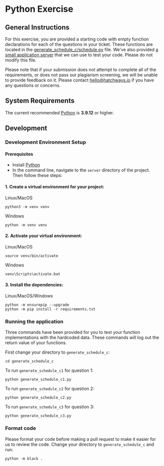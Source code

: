 # Python Exercise

## General Instructions

For this exercise, you are provided a starting code with empty function declarations for each of the questions in your ticket. These functions are located in the [generate_schedule_c/schedule.py](generate_schedule_c/schedule.py) file.
We've also provided [a small application server](app.py) that we can use to test your code. Please do not modify this file.

Please note that if your submission does not attempt to complete all of the requirements, or does not pass our plagiarism screening, we will be unable to provide feedback on it. Please contact hello@hatchways.io if you have any questions or concerns.

## System Requirements

The current recommended [Python](https://www.python.org/downloads) is **3.9.12** or higher.

## Development

### Development Environment Setup

#### Prerequisites

- Install [Python](https://www.python.org/downloads)
- In the command line, navigate to the `server` directory of the project. Then follow these steps:

#### 1. Create a virtual environment for your project:

Linux/MacOS
```
python3 -m venv venv
```

Windows
```
python -m venv venv
```

#### 2. Activate your virtual environment:

Linux/MacOS
```
source venv/bin/activate
```

Windows
```
venv\Scripts\activate.bat
```

#### 3. Install the dependencies:

Linux/MacOS/Windows
```
python -m ensurepip --upgrade
python -m pip install -r requirements.txt
```

### Running the application

Three commands have been provided for you to test your function implementations with the hardcoded data. These commands will log out the return value of your functions.

First change your directory to `generate_schedule_c`:

```
cd generate_schedule_c
```

To run `generate_schedule_c1` for question 1:

```
python generate_schedule_c1.py
```

To run `generate_schedule_c2` for question 2:

```
python generate_schedule_c2.py
```

To run `generate_schedule_c3` for question 3:

```
python generate_schedule_c3.py
```

### Format code

Please format your code before making a pull request to make it easier for us to review the code.
Change your directory to `generate_schedule_c` and run:

```
python -m black .
```
